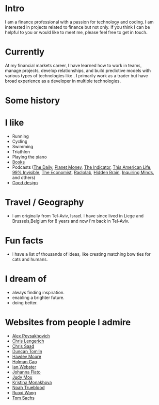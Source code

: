 
# Intro

I am a finance professional with a passion for technology and coding. I am interested in projects related to finance but not only. If you think I can be helpful to you or would like to meet me, please feel free to get in touch.

# Currently

At my financial markets career, I have learned how to work in teams, manage projects, develop relationships, and build predictive models with various types of technologies like . I primarily work as a trader but have broad experience as a developer in multiple technologies.

# Some history


# I like

- Running
- Cycling
- Swimming
- Triathlon
- Playing the piano
- [Books](https://www.goodreads.com/user/show/60064827-hidai-bar-mor)
- Podcasts ([The Daily](https://www.nytimes.com/column/the-daily), [Planet Money](https://www.npr.org/sections/money/), [The Indicator](https://www.npr.org/podcasts/510325/the-indicator-from-planet-money), [This American Life](https://www.thisamericanlife.org/), [99% Invisible](https://99percentinvisible.org/episodes/), [The Economist](http://radio.economist.com/), [Radiolab](https://www.wnycstudios.org/shows/radiolab), [Hidden Brain](https://www.npr.org/series/423302056/hidden-brain), [Inquiring Minds](https://inquiring.show), and others)
- [Good design](/)
# Travel / Geography

- I am originally from Tel-Aviv, Israel. I have since lived in Liege and Brussels,Belgium for 8 years and now i'm back in Tel-Aviv.

# Fun facts

- I have a list of thousands of ideas, like creating matching bow ties for cats and humans.

# I dream of

- always finding inspiration.
- enabling a brighter future.
- doing better.

# Websites from people I admire

- [Alex Peysakhovich](http://alexpeys.github.io/)
- [Chris Lengerich](http://www.chrislengerich.com/)
- [Chris Saad](https://www.chrissaad.com/)
- [Duncan Tomlin](http://duncantomlin.com/)
- [Hawley Moore](http://hawleymoore.com/)
- [Holman Gao](https://golmansax.com/)
- [Ian Webster](http://ianww.com/)
- [Johanna Flato](https://www.johannaflato.com/)
- [Judy Mou](http://www.judymou.com/)
- [Kristina Monakhova](https://kristinamonakhova.com/)
- [Noah Trueblood](http://notrueblood.com/)
- [Ruoxi Wang](http://ruoxiw.com/)
- [Tom Sachs](https://www.tomsachs.org/)
